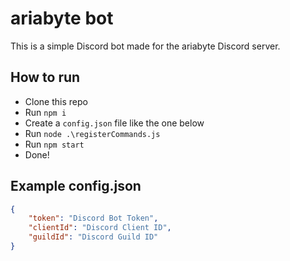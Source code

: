 # ariabyte bot
This is a simple Discord bot made for the ariabyte Discord server.

## How to run
- Clone this repo
- Run `npm i`
- Create a `config.json` file like the one below
- Run `node .\registerCommands.js`
- Run `npm start`
- Done!

## Example config.json
```JSON
{
    "token": "Discord Bot Token",
    "clientId": "Discord Client ID",
    "guildId": "Discord Guild ID"
}
```